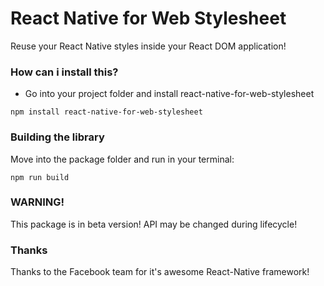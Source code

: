 React Native for Web Stylesheet
=======
Reuse your React Native styles inside your React DOM application!

### How can i install this?
- Go into your project folder and install react-native-for-web-stylesheet
```
npm install react-native-for-web-stylesheet
```

### Building the library
Move into the package folder and run in your terminal:
```
npm run build
```

### WARNING!
This package is in beta version! API may be changed during lifecycle!

### Thanks
Thanks to the Facebook team for it's awesome React-Native framework!